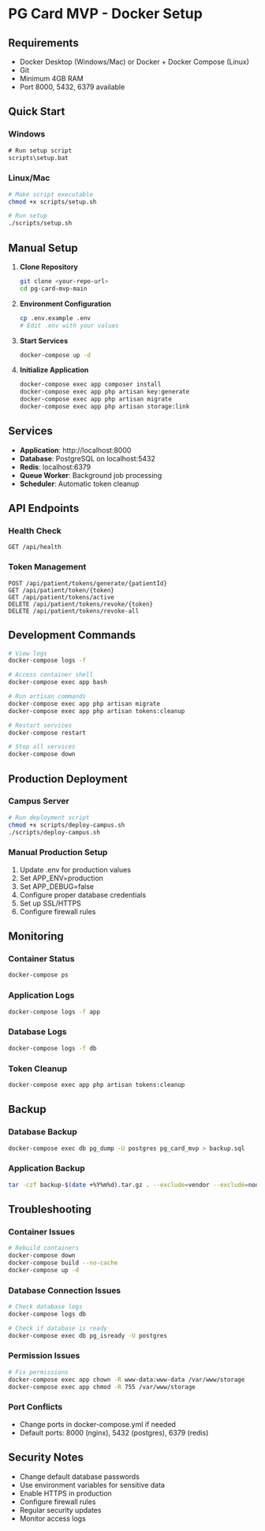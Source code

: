 # PG Card MVP - Docker Setup

## Requirements
- Docker Desktop (Windows/Mac) or Docker + Docker Compose (Linux)
- Git
- Minimum 4GB RAM
- Port 8000, 5432, 6379 available

## Quick Start

### Windows
```bat
# Run setup script
scripts\setup.bat
```

### Linux/Mac
```bash
# Make script executable
chmod +x scripts/setup.sh

# Run setup
./scripts/setup.sh
```

## Manual Setup

1. **Clone Repository**
   ```bash
   git clone <your-repo-url>
   cd pg-card-mvp-main
   ```

2. **Environment Configuration**
   ```bash
   cp .env.example .env
   # Edit .env with your values
   ```

3. **Start Services**
   ```bash
   docker-compose up -d
   ```

4. **Initialize Application**
   ```bash
   docker-compose exec app composer install
   docker-compose exec app php artisan key:generate
   docker-compose exec app php artisan migrate
   docker-compose exec app php artisan storage:link
   ```

## Services

- **Application**: http://localhost:8000
- **Database**: PostgreSQL on localhost:5432
- **Redis**: localhost:6379
- **Queue Worker**: Background job processing
- **Scheduler**: Automatic token cleanup

## API Endpoints

### Health Check
```
GET /api/health
```

### Token Management
```
POST /api/patient/tokens/generate/{patientId}
GET /api/patient/token/{token}
GET /api/patient/tokens/active
DELETE /api/patient/tokens/revoke/{token}
DELETE /api/patient/tokens/revoke-all
```

## Development Commands

```bash
# View logs
docker-compose logs -f

# Access container shell
docker-compose exec app bash

# Run artisan commands
docker-compose exec app php artisan migrate
docker-compose exec app php artisan tokens:cleanup

# Restart services
docker-compose restart

# Stop all services
docker-compose down
```

## Production Deployment

### Campus Server
```bash
# Run deployment script
chmod +x scripts/deploy-campus.sh
./scripts/deploy-campus.sh
```

### Manual Production Setup
1. Update .env for production values
2. Set APP_ENV=production
3. Set APP_DEBUG=false
4. Configure proper database credentials
5. Set up SSL/HTTPS
6. Configure firewall rules

## Monitoring

### Container Status
```bash
docker-compose ps
```

### Application Logs
```bash
docker-compose logs -f app
```

### Database Logs
```bash
docker-compose logs -f db
```

### Token Cleanup
```bash
docker-compose exec app php artisan tokens:cleanup
```

## Backup

### Database Backup
```bash
docker-compose exec db pg_dump -U postgres pg_card_mvp > backup.sql
```

### Application Backup
```bash
tar -czf backup-$(date +%Y%m%d).tar.gz . --exclude=vendor --exclude=node_modules
```

## Troubleshooting

### Container Issues
```bash
# Rebuild containers
docker-compose down
docker-compose build --no-cache
docker-compose up -d
```

### Database Connection Issues
```bash
# Check database logs
docker-compose logs db

# Check if database is ready
docker-compose exec db pg_isready -U postgres
```

### Permission Issues
```bash
# Fix permissions
docker-compose exec app chown -R www-data:www-data /var/www/storage
docker-compose exec app chmod -R 755 /var/www/storage
```

### Port Conflicts
- Change ports in docker-compose.yml if needed
- Default ports: 8000 (nginx), 5432 (postgres), 6379 (redis)

## Security Notes

- Change default database passwords
- Use environment variables for sensitive data
- Enable HTTPS in production
- Configure firewall rules
- Regular security updates
- Monitor access logs